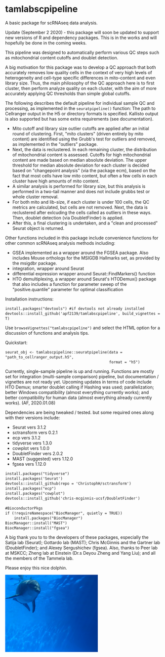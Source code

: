 # tamlabscpipeline
A basic package for scRNAseq data analysis.

Update (September 2 2020) - this package will soon be updated to support new versions of R and dependency packages. This is in the works and will hopefully be done in the coming weeks.


This pipeline was designed to automatically perform various QC steps such as mitochondrial content cutoffs and doublet detection.

A big motivation for this package was to develop a QC approach that both accurately removes low quality cells in the context of very high levels of heterogeneity and cell-type specific differences in mito-content and even library size. Thus, the main philosophy of the QC approach here is to first cluster, then perform analyze quality on each cluster, with the aim of more accurately applying QC thresholds than simple global cutoffs.

The following describes the default pipeline for individual sample QC and processing, as implemented in the `seuratpipeline()` function:
The path to Cellranger output in the H5 or directory formats is specified. Kallisto output is also supported but has some extra requirements (see documentation).


* Mito cutoff and library size outlier cutoffs are applied after an initial round of clustering. First, "mito clusters" (driven entirely by mito content) are identified using the Grubb's test for outliers and removed, as implemented in the "outliers" package. 
* Next, the data is reclustered. In each remaining cluster, the distribution of mitochondrial content is assessed. Cutoffs for high mitochondrial content are made based on median absolute deviation. The upper threshold for median absolute deviation for each cluster is decided based on "changepoint analysis" (via the package ecm), based on the fact that most cells have low mito content, but often a few cells in each cluster have high amounts of mito content.
* A similar analysis is performed for library size, but this analysis is performed in a two-tail manner and does not include grubbs test or whole cluster removal.
* For both mito and lib-size, if each cluster is under 100 cells, the QC metrics are calculated, but cells are not removed.
Next, the data is reclustered after exlcuding the cells called as outliers in these ways. Then, doublet detection (via DoubletFinder) is applied.
* After this, a final clustering is undertaken, and a "clean and processed" Seurat object is returned.

Other functions included in this package include convenience functions for other common scRNAseq analysis methods including:

- GSEA implemented as a wrapper around the FGSEA package. Also includes Mouse orthologs for the MSIGDB Hallmarks set, as provided by the msigdbr package.
- integration, wrapper around Seurat
- differential expression wrapper around Seurat::FindMarkers() function
- HTO demultiplexing, a wrapper around Seurat's HTODemux() package that also includes a function for parameter sweep of the "positive.quantile" parameter for optimal classification




Installation instructions:
```
install.packages("devtools") #if devtools not already installed
devtools::install_github('apf2139/tamlabscpipeline', build_vignettes = T)
```

Use `browseVignettes("tamlabscpipeline")` and select the HTML option for a discussion of functions and analysis tips.


Quickstart:

```
seurat_obj <- tamlabscpipeline::seuratpipeline(data = "path_to_cellranger_output.h5", 
                                               format = "h5")
```

Currently, single-sample pipeline is up and running. Functions are mostly set for integration (multi-sample comparison) pipeline, but documentation / vignettes are not ready yet. Upcoming updates in terms of code include HTO Demux; smarter doublet calling if Hashing was used; parallelization; better Windows compatibility (almost everything currently works); and better compatibility for human data (almost everything already currently works). (AF, 2020.01.08)

Dependencies are being tweaked / tested. but some required ones along with their versions include:

* Seurat vers 3.1.2
* sctransform vers 0.2.1
* ecp vers 3.1.2
* tidyverse vers 1.3.0
* cowplot vers 1.0.0
* DoubletFinder vers 2.0.2
* MAST (suggested) vers 1.12.0
* fgsea vers 1.12.0



```
install.packages("tidyverse")
install.packages('Seurat')
devtools::install_github(repo = 'ChristophH/sctransform')
install.packages("ecp")
install.packages("cowplot")
devtools::install_github('chris-mcginnis-ucsf/DoubletFinder')

#BioconductorPkgs
if (!requireNamespace("BiocManager", quietly = TRUE))
    install.packages("BiocManager")
BiocManager::install("MAST")
BiocManager::install("fgsea")
```


A big thank you to to the developers of these packages, especially the Satija lab (Seurat); Gottardo lab (MAST); Chris McGinnis and the Gartner lab (DoubletFinder); and Alexey Sergushichev (fgsea). Also, thanks to Peer lab at MSKCC; Zheng lab at Einstein (Dr.s Deyou Zheng and Yang Liu); and all the members of the Tammela lab.


Please enjoy this nice dolphin.

<img src="vignettes/embed/dolphins.jpg" width="300" height="250">
